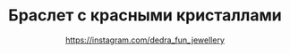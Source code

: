 ---
title: Браслет с красными кристаллами
description: Браслет-цепочка бронзовый, с красными бусинами-кристаллами
author: https://instagram.com/dedra_fun_jewellery
cost: 6000₸
---